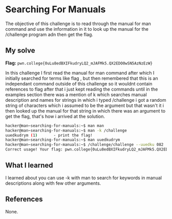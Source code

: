 # Searching For Manuals
The objective of this challenge is to read through the manual for man command and use the information in it to look up the manual for the /challenge program adn then get the flag.

## My solve
**Flag:** `pwn.college{0uLu8edBXIFkudryLQ2_mJAFMk5.QX2EDO0wSN5AzNzEzW}`

In this challenge I first read the manual for man command after which I initially searched for terms like flag , but then remembered that this is an independant command outside of this challenge so it wouldnt contain references to flag after that i just kept reading the commands until in the examples section there was a mention of k which searches manual description and names for strings in which i typed /challenge i got a random string of characters which i assumed to be the argument but that wasn't it i then looked up the manual for that string in which there was an argument to get the flag, that's how i arrived at the solution.
```bash
hacker@man~searching-for-manuals:~$ man man
hacker@man~searching-for-manuals:~$ man -k /challenge
uuedkudrym (1)       - print the flag!
hacker@man~searching-for-manuals:~$ man uuedkudrym
hacker@man~searching-for-manuals:~$ /challenge/challenge --uuedku 082
Correct usage! Your flag: pwn.college{0uLu8edBXIFkudryLQ2_mJAFMk5.QX2EDO0wSN5AzNzEzW}
```

## What I learned
I learned about you can use -k with man to search for keywords in manual descriptions along with few other arguments.

## References 
None.
